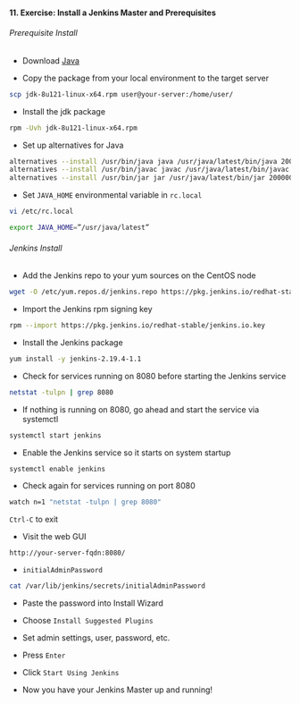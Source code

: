 #### 11. Exercise: Install a Jenkins Master and Prerequisites

######  Prerequisite Install

- Download [Java](http://www.oracle.com/technetwork/java/javase/downloads/jdk8-downloads-2133151.html)

- Copy the package from your local environment to the target server

```sh
scp jdk-8u121-linux-x64.rpm user@your-server:/home/user/
```

- Install the jdk package

```sh
rpm -Uvh jdk-8u121-linux-x64.rpm
```

- Set up alternatives for Java

```sh
alternatives --install /usr/bin/java java /usr/java/latest/bin/java 200000
alternatives --install /usr/bin/javac javac /usr/java/latest/bin/javac 200000
alternatives --install /usr/bin/jar jar /usr/java/latest/bin/jar 200000
```

- Set ``JAVA_HOME`` environmental variable in ``rc.local``

```sh
vi /etc/rc.local

export JAVA_HOME=”/usr/java/latest”
```

###### Jenkins Install

- Add the Jenkins repo to your yum sources on the CentOS node

```sh
wget -O /etc/yum.repos.d/jenkins.repo https://pkg.jenkins.io/redhat-stable/jenkins.repo
```

- Import the Jenkins rpm signing key

```sh
rpm --import https://pkg.jenkins.io/redhat-stable/jenkins.io.key
```

- Install the Jenkins package

```sh
yum install -y jenkins-2.19.4-1.1
```

- Check for services running on 8080 before starting the Jenkins service

```sh
netstat -tulpn | grep 8080
```

- If nothing is running on 8080, go ahead and start the service via systemctl

```sh
systemctl start jenkins
```

- Enable the Jenkins service so it starts on system startup

```sh
systemctl enable jenkins
```

- Check again for services running on port 8080

```sh
watch n=1 "netstat -tulpn | grep 8080"
```

``Ctrl-C`` to exit

- Visit the web GUI

```
http://your-server-fqdn:8080/
```

- ``initialAdminPassword``

```sh
cat /var/lib/jenkins/secrets/initialAdminPassword
```

- Paste the password into Install Wizard

- Choose ``Install Suggested Plugins``

- Set admin settings, user, password, etc.

- Press ``Enter``

- Click ``Start Using Jenkins``

- Now you have your Jenkins Master up and running!